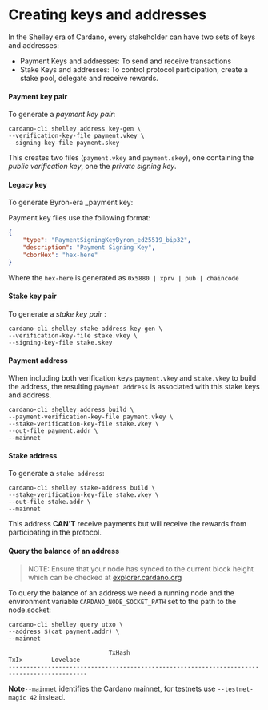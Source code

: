 # Creating keys and addresses

In the Shelley era of Cardano, every stakeholder can have two sets of keys and addresses:

* Payment Keys and addresses: To send and receive transactions
* Stake Keys and addresses: To control protocol participation, create a stake pool, delegate and receive rewards.

#### Payment key pair

To generate a _payment key pair_:

```
cardano-cli shelley address key-gen \
--verification-key-file payment.vkey \
--signing-key-file payment.skey
```
This creates two files (`payment.vkey` and `payment.skey`), one containing the _public verification key_, one the _private signing key_.

#### Legacy key

To generate Byron-era _payment key:

Payment key files use the following format:
```json
{
    "type": "PaymentSigningKeyByron_ed25519_bip32",
    "description": "Payment Signing Key",
    "cborHex": "hex-here"
}
```

Where the `hex-here` is generated as `0x5880 | xprv | pub | chaincode`

#### Stake key pair
To generate a _stake key pair_ :

```
cardano-cli shelley stake-address key-gen \
--verification-key-file stake.vkey \
--signing-key-file stake.skey
```
#### Payment address
When including both verification keys `payment.vkey` and `stake.vkey` to build the address, the resulting `payment address` is associated with this stake keys and address.

```
cardano-cli shelley address build \
--payment-verification-key-file payment.vkey \
--stake-verification-key-file stake.vkey \
--out-file payment.addr \
--mainnet
```
#### Stake address

To generate a `stake address`:

```
cardano-cli shelley stake-address build \
--stake-verification-key-file stake.vkey \
--out-file stake.addr \
--mainnet
```
This address __CAN'T__ receive payments but will receive the rewards from participating in the protocol.


#### Query the balance of an address

> NOTE: Ensure that your node has synced to the current block height which can be checked at [explorer.cardano.org](https://explorer.cardano.org)

To query the balance of an address we need a running node and the environment variable `CARDANO_NODE_SOCKET_PATH` set to the path to the node.socket:

```
cardano-cli shelley query utxo \
--address $(cat payment.addr) \
--mainnet
```
```
                            TxHash                                 TxIx        Lovelace
--------------------------------------------------------------------------------------------
```

**Note**`--mainnet` identifies the Cardano mainnet, for testnets use `--testnet-magic 42` instead. 
